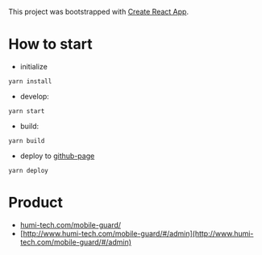 This project was bootstrapped with [Create React App](https://github.com/facebookincubator/create-react-app).

# How to start
- initialize
```
yarn install
```
- develop:
```
yarn start
```
- build:
```
yarn build
```
- deploy to [github-page](https://zetsin.github.io/mobile-guard/)
```
yarn deploy
```

# Product
- [humi-tech.com/mobile-guard/](humi-tech.com/mobile-guard/)
- [http://www.humi-tech.com/mobile-guard/#/admin](http://www.humi-tech.com/mobile-guard/#/admin)
